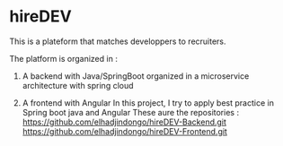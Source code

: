 # hireDEV

This is a plateform that matches developpers to recruiters.

The platform is organized in : 

1. A backend with Java/SpringBoot organized in a microservice architecture with spring cloud

3. A frontend with Angular
In this project, I try to apply best practice in Spring boot java and Angular
   These aure the repositories :
   https://github.com/elhadjindongo/hireDEV-Backend.git
   </br>
   https://github.com/elhadjindongo/hireDEV-Frontend.git
